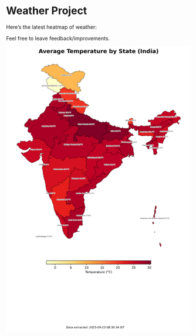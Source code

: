 # Weather Project

Here’s the latest heatmap of weather:

Feel free to leave feedback/improvements.

![India Heatmap](docs/assets/india_heatmap.png?v=D20D54)
